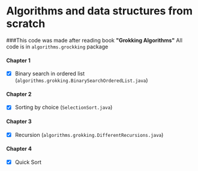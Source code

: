 # Algorithms and data structures from scratch

###This code was made after reading book <b>"Grokking Algorithms"</b>
All code is in ```algorithms.grockking``` package
#### Chapter 1
- [x] Binary search in ordered list (```algorithms.grokking.BinarySearchOrderedList.java```)
#### Chapter 2
- [x] Sorting by choice (```SelectionSort.java```)
#### Chapter 3
- [x] Recursion (```algorithms.grokking.DifferentRecursions.java```)
#### Chapter 4
- [x] Quick Sort
